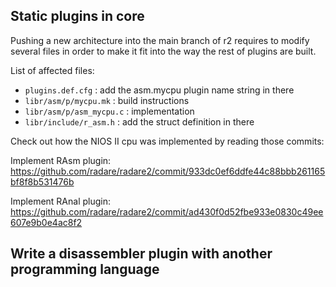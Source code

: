 ## Static plugins in core

Pushing a new architecture into the main branch of r2 requires to modify several files in order to make it fit into the way the rest of plugins are built.

List of affected files:

* `plugins.def.cfg` : add the asm.mycpu plugin name string in there
* `libr/asm/p/mycpu.mk` : build instructions
* `libr/asm/p/asm_mycpu.c` : implementation
* `libr/include/r_asm.h` : add the struct definition in there

Check out how the NIOS II cpu was implemented by reading those commits:

Implement RAsm plugin:
https://github.com/radare/radare2/commit/933dc0ef6ddfe44c88bbb261165bf8f8b531476b

Implement RAnal plugin:
https://github.com/radare/radare2/commit/ad430f0d52fbe933e0830c49ee607e9b0e4ac8f2

## Write a disassembler plugin with another programming language


